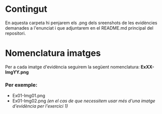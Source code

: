 # Contingut
En aquesta carpeta hi penjarem els .png dels sreenshots de les evidències demanades a l'enunciat i que adjuntarem en el README.md principal del repositori.

# Nomenclatura imatges
Per a cada imatge d'evidència seguirem la següent nomenclatura: **ExXX-ImgYY.png**

### Per exemple:
- Ex01-Img01.png
- Ex01-Img02.png *(en el cas de que necessitem usar més d'una imatge d'evidència per l'exercici 1)*